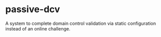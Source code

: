 # passive-dcv
A system to complete domain control validation via static configuration instead of an online challenge.

